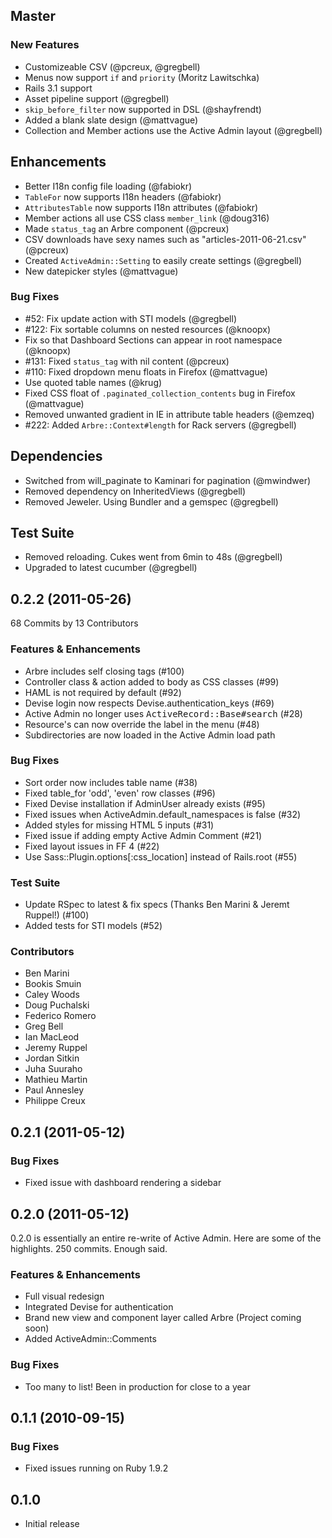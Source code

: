## Master

### New Features

* Customizeable CSV (@pcreux, @gregbell)
* Menus now support `if` and `priority` (Moritz Lawitschka)
* Rails 3.1 support
* Asset pipeline support (@gregbell)
* `skip_before_filter` now supported in DSL (@shayfrendt)
* Added a blank slate design (@mattvague)
* Collection and Member actions use the Active Admin layout (@gregbell)

## Enhancements

* Better I18n config file loading (@fabiokr)
* `TableFor` now supports I18n headers (@fabiokr)
* `AttributesTable` now supports I18n attributes (@fabiokr)
* Member actions all use CSS class `member_link` (@doug316)
* Made `status_tag` an Arbre component (@pcreux)
* CSV downloads have sexy names such as "articles-2011-06-21.csv" (@pcreux)
* Created `ActiveAdmin::Setting` to easily create settings (@gregbell)
* New datepicker styles (@mattvague)

### Bug Fixes

* #52: Fix update action with STI models (@gregbell)
* #122: Fix sortable columns on nested resources (@knoopx)
* Fix so that Dashboard Sections can appear in root namespace (@knoopx)
* #131: Fixed `status_tag` with nil content (@pcreux)
* #110: Fixed dropdown menu floats in Firefox (@mattvague)
* Use quoted table names (@krug)
* Fixed CSS float of `.paginated_collection_contents` bug in Firefox (@mattvague)
* Removed unwanted gradient in IE in attribute table headers (@emzeq)
* #222: Added `Arbre::Context#length` for Rack servers (@gregbell)

## Dependencies

* Switched from will_paginate to  Kaminari for pagination (@mwindwer)
* Removed dependency on InheritedViews (@gregbell)
* Removed Jeweler. Using Bundler and a gemspec (@gregbell)

## Test Suite

* Removed reloading. Cukes went from 6min to 48s (@gregbell)
* Upgraded to latest cucumber (@gregbell)


## 0.2.2 (2011-05-26)

68 Commits by 13 Contributors

### Features & Enhancements

* Arbre includes self closing tags (#100)
* Controller class & action added to body as CSS classes (#99)
* HAML is not required by default (#92)
* Devise login now respects Devise.authentication_keys (#69)
* Active Admin no longer uses <tt>ActiveRecord::Base#search</tt> (#28)
* Resource's can now override the label in the menu (#48)
* Subdirectories are now loaded in the Active Admin load path

### Bug Fixes

* Sort order now includes table name (#38)
* Fixed table_for 'odd', 'even' row classes (#96)
* Fixed Devise installation if AdminUser already exists (#95)
* Fixed issues when ActiveAdmin.default_namespaces is false (#32)
* Added styles for missing HTML 5 inputs (#31)
* Fixed issue if adding empty Active Admin Comment (#21)
* Fixed layout issues in FF 4 (#22)
* Use Sass::Plugin.options[:css_location] instead of Rails.root (#55)

### Test Suite

* Update RSpec to latest & fix specs (Thanks Ben Marini & Jeremt Ruppel!) (#100)
* Added tests for STI models (#52)

### Contributors

* Ben Marini
* Bookis Smuin
* Caley Woods
* Doug Puchalski
* Federico Romero
* Greg Bell
* Ian MacLeod
* Jeremy Ruppel
* Jordan Sitkin
* Juha Suuraho
* Mathieu Martin
* Paul Annesley
* Philippe Creux

## 0.2.1 (2011-05-12)

### Bug Fixes
* Fixed issue with dashboard rendering a sidebar

## 0.2.0 (2011-05-12)

0.2.0 is essentially an entire re-write of Active Admin. Here are some
of the highlights. 250 commits. Enough said.

### Features & Enhancements

* Full visual redesign
* Integrated Devise for authentication
* Brand new view and component layer called Arbre (Project coming soon)
* Added ActiveAdmin::Comments

### Bug Fixes

* Too many to list! Been in production for close to a year

## 0.1.1 (2010-09-15)

### Bug Fixes

* Fixed issues running on Ruby 1.9.2

## 0.1.0

* Initial release
